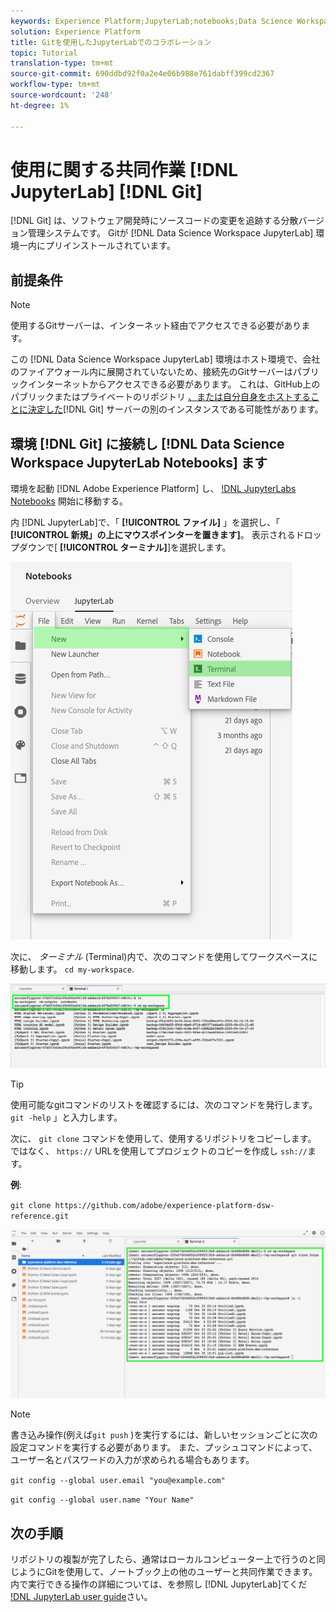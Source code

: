 ```yaml
---
keywords: Experience Platform;JupyterLab;notebooks;Data Science Workspace;popular topics;Git;Github
solution: Experience Platform
title: Gitを使用したJupyterLabでのコラボレーション
topic: Tutorial
translation-type: tm+mt
source-git-commit: 690ddbd92f0a2e4e06b988e761dabff399cd2367
workflow-type: tm+mt
source-wordcount: '248'
ht-degree: 1%

---
```



# 使用に関する共同作業 [!DNL JupyterLab] [!DNL Git]

[!DNL Git] は、ソフトウェア開発時にソースコードの変更を追跡する分散バージョン管理システムです。 Gitが [!DNL Data Science Workspace JupyterLab] 環境ー内にプリインストールされています。

## 前提条件

>[!NOTE]
>
> 使用するGitサーバーは、インターネット経由でアクセスできる必要があります。

この [!DNL Data Science Workspace JupyterLab] 環境はホスト環境で、会社のファイアウォール内に展開されていないため、接続先のGitサーバーはパブリックインターネットからアクセスできる必要があります。 これは、GitHub上のパブリックまたはプライベートのリポジトリ [、または自分自身をホストすることに決定した](https://github.com/)[!DNL Git] サーバーの別のインスタンスである可能性があります。

## 環境 [!DNL Git] に接続し [!DNL Data Science Workspace JupyterLab Notebooks] ます

環境を起動 [!DNL Adobe Experience Platform] し、 [!DNL JupyterLabs Notebooks](https://platform.adobe.com/notebooks/jupyterLab) 開始に移動する。

内 [!DNL JupyterLab]で、「 **[!UICONTROL ファイル]** 」を選択し、「 **[!UICONTROL 新規」の上にマウスポインターを置きます]**。 表示されるドロップダウンで[ **[!UICONTROL ターミナル]**]を選択します。

![JupyterLab Nav](../images/jupyterlab/tutorials/open-terminal.png)

次に、 *ターミナル* (Terminal)内で、次のコマンドを使用してワークスペースに移動します。 `cd my-workspace`.

![cdワークスペース](../images/jupyterlab/tutorials/find-workspace.png)

>[!TIP]
>
> 使用可能なgitコマンドのリストを確認するには、次のコマンドを発行します。 `git -help` 」と入力します。

次に、 `git clone` コマンドを使用して、使用するリポジトリをコピーします。 ではなく、 `https://` URLを使用してプロジェクトのコピーを作成し `ssh://`ます。

**例**:

`git clone https://github.com/adobe/experience-platform-dsw-reference.git`

![clone](../images/jupyterlab/tutorials/git-collaboration.png)

>[!NOTE]
>
> 書き込み操作(例えば`git push` )を実行するには、新しいセッションごとに次の設定コマンドを実行する必要があります。 また、プッシュコマンドによって、ユーザー名とパスワードの入力が求められる場合もあります。
>
>`git config --global user.email "you@example.com"`
>
>`git config --global user.name "Your Name"`

## 次の手順

リポジトリの複製が完了したら、通常はローカルコンピューター上で行うのと同じようにGitを使用して、ノートブック上の他のユーザーと共同作業できます。 内で実行できる操作の詳細については、を参照し [!DNL JupyterLab]てくだ [!DNL JupyterLab user guide](./overview.md)さい。

